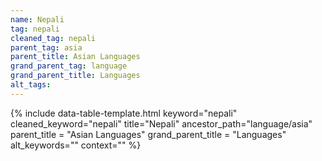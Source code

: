 ```yaml
---
name: Nepali
tag: nepali
cleaned_tag: nepali
parent_tag: asia
parent_title: Asian Languages
grand_parent_tag: language
grand_parent_title: Languages
alt_tags: 
---
```


{% include data-table-template.html 
  keyword="nepali" 
  cleaned_keyword="nepali" 
  title="Nepali"
  ancestor_path="language/asia" 
  parent_title = "Asian Languages"
  grand_parent_title = "Languages"
  alt_keywords=""
  context=""
%}

